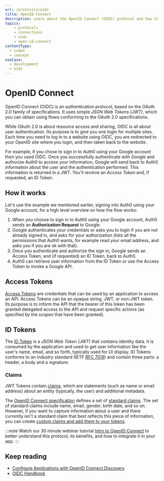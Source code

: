 ```yaml
---
url: /protocols/oidc
title: OpenID Connect
description: Learn about the OpenID Connect (OIDC) protocol and how it works.
topics:
    - protocols
    - connections
    - oidc
    - open-id-connect
contentType:
  - index
  - concept
useCase:
  - development
  - oidc
---
```

# OpenID Connect

OpenID Connect (OIDC) is an authentication protocol, based on the OAuth 2.0 family of specifications. It uses simple <dfn data-key="json-web-token">JSON Web Tokens (JWT)</dfn>, which you can obtain using flows conforming to the OAuth 2.0 specifications.

While OAuth 2.0 is about resource access and sharing, OIDC is all about user authentication. Its purpose is to give you one login for multiple sites. Each time you need to log in to a website using OIDC, you are redirected to your OpenID site where you login, and then taken back to the website.

For example, if you chose to sign in to Auth0 using your Google account then you used OIDC. Once you successfully authenticate with Google and authorize Auth0 to access your information, Google will send back to Auth0 information about the user and the authentication performed. This information is returned in a JWT. You'll receive an <dfn data-key="access-token">Access Token</dfn> and, if requested, an ID Token.

## How it works

Let's use the example we mentioned earlier, signing into Auth0 using your Google account, for a high level overview on how the flow works:

1. When you choose to sign in to Auth0 using your Google account, Auth0 sends an **Authorization Request** to Google.
1. Google authenticates your credentials or asks you to login if you are not already signed in, and asks for your authorization (lists all the permissions that Auth0 wants, for example read your email address, and asks you if you are ok with that).
1. Once you authenticate and authorize the sign in, Google sends an Access Token, and (if requested) an ID Token, back to Auth0.
1. Auth0 can retrieve user information from the ID Token or use the Access Token to invoke a Google API.

## Access Tokens

[Access Tokens](/tokens/concepts/access-tokens) are credentials that can be used by an application to access an API. Access Tokens can be an opaque string, JWT, or non-JWT token. Its purpose is to inform the API that the bearer of this token has been granted delegated access to the API and request specific actions (as specified by the <dfn data-key="scope">scopes</dfn> that have been granted).

## ID Tokens

The [ID Token](/tokens/id_token) is a <dfn data-key="json-web-token">JSON Web Token (JWT)</dfn> that contains identity data. It is consumed by the application and used to get user information like the user's name, email, and so forth, typically used for UI display. ID Tokens conforms to an industry standard (IETF [RFC 7519](https://tools.ietf.org/html/rfc7519)) and contain three parts: a header, a body and a signature.

### Claims

JWT Tokens contain [claims](/tokens/concepts/jwt-claims), which are statements (such as name or email address) about an entity (typically, the user) and additional metadata.

The [OpenID Connect specification](https://openid.net/specs/openid-connect-core-1_0.html) defines a set of [standard claims](https://openid.net/specs/openid-connect-core-1_0.html#StandardClaims). The set of standard claims include name, email, gender, birth date, and so on. However, if you want to capture information about a user and there currently isn't a standard claim that best reflects this piece of information, you can create [custom claims and add them to your tokens](/scopes/current/sample-use-cases#add-custom-claims-to-a-token).

:::note
Watch our 30 minute webinar tutorial [Intro to OpenID Connect](https://auth0.com/resources/webinars/intro-openid-connect) to better understand this protocol, its benefits, and how to integrate it in your app.
:::

## Keep reading

* [Configure Applications with OpenID Connect Discovery](/protocols/oidc/openid-connect-discovery)
* [OIDC Handbook](https://auth0.com/resources/ebooks/the-openid-connect-handbook)